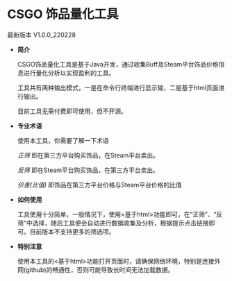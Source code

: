 # CSGO 饰品量化工具
最新版本 V1.0.0_220228

- **简介**

  CSGO饰品量化工具是基于Java开发，通过收集Buff及Steam平台饰品价格信息进行量化分析以实现盈利的工具。
  
  工具共有两种输出模式，一是在命令行终端进行显示输，二是基于html页面进行输出。
  
  目前工具无需付费即可使用，但不开源。
  
- **专业术语**
  
  使用本工具，你需要了解一下术语
  
  *正筛* 即在第三方平台购买饰品，在Steam平台卖出。
  
  *反筛* 即在Steam平台购买饰品，在第三方平台卖出。
  
  *价差(比值)* 即饰品在第三方平台价格与Steam平台价格的比值
  
- **如何使用**
  
  工具使用十分简单，一般情况下，使用<基于html>功能即可，在“正筛”、“反筛”中选择，随后工具便会自动进行数据收集及分析，根据提示点击链接即可。目前版本不支持更多的筛选项。
  
- **特别注意**
  
  使用本工具的<基于html>功能打开页面时，请确保网络环境，特别是连接外网(github)的畅通性，否则可能导致长时间无法加载数据。
